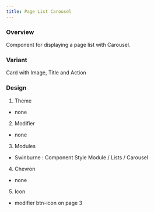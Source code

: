 ```yaml
---
title: Page List Carousel
---
```

### Overview
  Component for displaying a page list with Carousel.
### Variant 
  Card with Image, Title and Action
### Design
1. Theme
 * none
2. Modifier
 * none
3. Modules
 * Swinburne : Component Style Module / Lists / Carousel
4. Chevron
 * none
5. Icon
 * modifier btn-icon on page 3

